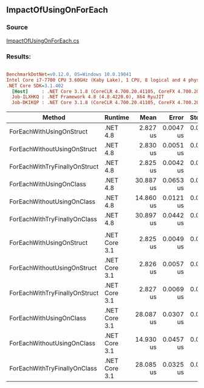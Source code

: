 ﻿## ImpactOfUsingOnForEach

### Source
[ImpactOfUsingOnForEach.cs](../../src/StructLinq.Benchmark/ImpactOfUsingOnForEach.cs)

### Results:
``` ini

BenchmarkDotNet=v0.12.0, OS=Windows 10.0.19041
Intel Core i7-7700 CPU 3.60GHz (Kaby Lake), 1 CPU, 8 logical and 4 physical cores
.NET Core SDK=3.1.402
  [Host]     : .NET Core 3.1.8 (CoreCLR 4.700.20.41105, CoreFX 4.700.20.41903), X64 RyuJIT
  Job-ILXHKQ : .NET Framework 4.8 (4.8.4220.0), X64 RyuJIT
  Job-DKIKQP : .NET Core 3.1.8 (CoreCLR 4.700.20.41105, CoreFX 4.700.20.41903), X64 RyuJIT


```
|                        Method |       Runtime |      Mean |     Error |    StdDev | Ratio | RatioSD |
|------------------------------ |-------------- |----------:|----------:|----------:|------:|--------:|
|      ForEachWithUsingOnStruct |      .NET 4.8 |  2.827 us | 0.0047 us | 0.0044 us |  1.00 |    0.00 |
|   ForEachWithoutUsingOnStruct |      .NET 4.8 |  2.830 us | 0.0051 us | 0.0047 us |  1.00 |    0.00 |
| ForEachWithTryFinallyOnStruct |      .NET 4.8 |  2.825 us | 0.0042 us | 0.0040 us |  1.00 |    0.00 |
|       ForEachWithUsingOnClass |      .NET 4.8 | 30.887 us | 0.0653 us | 0.0611 us | 10.93 |    0.03 |
|    ForEachWithoutUsingOnClass |      .NET 4.8 | 14.860 us | 0.0121 us | 0.0113 us |  5.26 |    0.01 |
|  ForEachWithTryFinallyOnClass |      .NET 4.8 | 30.897 us | 0.0442 us | 0.0414 us | 10.93 |    0.02 |
|                               |               |           |           |           |       |         |
|      ForEachWithUsingOnStruct | .NET Core 3.1 |  2.825 us | 0.0049 us | 0.0046 us |  1.00 |    0.00 |
|   ForEachWithoutUsingOnStruct | .NET Core 3.1 |  2.826 us | 0.0057 us | 0.0054 us |  1.00 |    0.00 |
| ForEachWithTryFinallyOnStruct | .NET Core 3.1 |  2.827 us | 0.0069 us | 0.0064 us |  1.00 |    0.00 |
|       ForEachWithUsingOnClass | .NET Core 3.1 | 28.087 us | 0.0307 us | 0.0272 us |  9.94 |    0.02 |
|    ForEachWithoutUsingOnClass | .NET Core 3.1 | 14.930 us | 0.0457 us | 0.0428 us |  5.29 |    0.01 |
|  ForEachWithTryFinallyOnClass | .NET Core 3.1 | 28.085 us | 0.0325 us | 0.0304 us |  9.94 |    0.01 |
